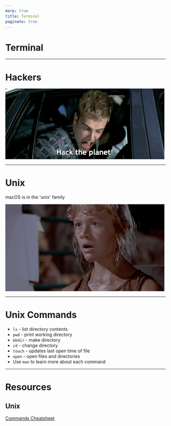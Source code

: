 ```yaml
---
marp: true
title: Terminal
paginate: true
---
```


# Terminal

---

# Hackers

![](./hack.gif)

---

# Unix

macOS is in the 'unix' family

<!-- Developed by AT&T Bell Labs in the 1960s and 70s -->


![bg right](unix.gif)

---
# Unix Commands
* `ls` - list directory contents
* `pwd` - print working directory
* `mkdir` - make directory
* `cd` - change directory
* `touch` - updates last open time of file
* `open` - open files and directories
* Use `man` to learn more about each command

---
# Resources

## Unix
[Commands Cheatsheet](https://www.alexji.com/UNIXCheatSheet.pdf)
